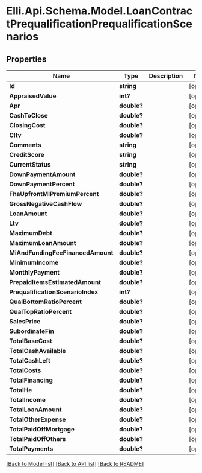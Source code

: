 # Elli.Api.Schema.Model.LoanContractPrequalificationPrequalificationScenarios
## Properties

Name | Type | Description | Notes
------------ | ------------- | ------------- | -------------
**Id** | **string** |  | [optional] 
**AppraisedValue** | **int?** |  | [optional] 
**Apr** | **double?** |  | [optional] 
**CashToClose** | **double?** |  | [optional] 
**ClosingCost** | **double?** |  | [optional] 
**Cltv** | **double?** |  | [optional] 
**Comments** | **string** |  | [optional] 
**CreditScore** | **string** |  | [optional] 
**CurrentStatus** | **string** |  | [optional] 
**DownPaymentAmount** | **double?** |  | [optional] 
**DownPaymentPercent** | **double?** |  | [optional] 
**FhaUpfrontMIPremiumPercent** | **double?** |  | [optional] 
**GrossNegativeCashFlow** | **double?** |  | [optional] 
**LoanAmount** | **double?** |  | [optional] 
**Ltv** | **double?** |  | [optional] 
**MaximumDebt** | **double?** |  | [optional] 
**MaximumLoanAmount** | **double?** |  | [optional] 
**MiAndFundingFeeFinancedAmount** | **double?** |  | [optional] 
**MinimumIncome** | **double?** |  | [optional] 
**MonthlyPayment** | **double?** |  | [optional] 
**PrepaidItemsEstimatedAmount** | **double?** |  | [optional] 
**PrequalificationScenarioIndex** | **int?** |  | [optional] 
**QualBottomRatioPercent** | **double?** |  | [optional] 
**QualTopRatioPercent** | **double?** |  | [optional] 
**SalesPrice** | **double?** |  | [optional] 
**SubordinateFin** | **double?** |  | [optional] 
**TotalBaseCost** | **double?** |  | [optional] 
**TotalCashAvailable** | **double?** |  | [optional] 
**TotalCashLeft** | **double?** |  | [optional] 
**TotalCosts** | **double?** |  | [optional] 
**TotalFinancing** | **double?** |  | [optional] 
**TotalHe** | **double?** |  | [optional] 
**TotalIncome** | **double?** |  | [optional] 
**TotalLoanAmount** | **double?** |  | [optional] 
**TotalOtherExpense** | **double?** |  | [optional] 
**TotalPaidOffMortgage** | **double?** |  | [optional] 
**TotalPaidOffOthers** | **double?** |  | [optional] 
**TotalPayments** | **double?** |  | [optional] 

[[Back to Model list]](../README.md#documentation-for-models) [[Back to API list]](../README.md#documentation-for-api-endpoints) [[Back to README]](../README.md)

